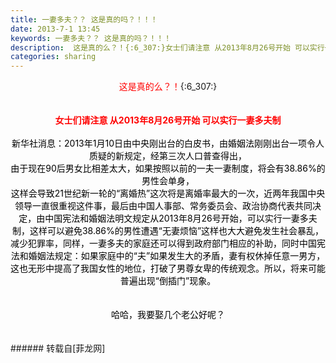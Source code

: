 ```yaml
---
title: 一妻多夫？？ 这是真的吗？！！！
date: 2013-7-1 13:45
keywords: 一妻多夫？？ 这是真的吗？！！！
description:  这是真的么？！{:6_307:}女士们请注意 从2013年8月26号开始 可以实行一妻多夫制 新华社消息：2013年1月10日由中央刚出台的白皮书，由婚姻法刚刚出台一项令人质疑的新规定，经第三次人口普查得出，由于现在90后男女比相差太大，如果按照以前的一夫一妻制度，将会有38.86%的男性会单身，这样会导致21世纪新一轮的“离婚热”这次将是离婚率最大的一次，近两年我国中央领导一直很重视这件事，最后由中国人事部、常务委员会、政治协商代表共同决定，由中国宪法和婚姻法明文规定从2013年8月26号开始，可以实行一妻多夫制，这样可以避免38.86%的男性遭遇“无妻烦恼”这样也大大避免发生社会暴乱，减少犯罪率，同样，一妻多夫的家庭还可以得到政府部门相应的补助，同时中国宪法和婚姻法规定：如果家庭中的“夫”如果发生大的矛盾，妻有权休掉任意一男方，这也无形中提高了我国女性的地位，打破了男尊女卑的传统观念。所以，将来可能普遍出现“倒插门”现象。 哈哈，我要娶几个老公好呢？
categories: sharing
---
```

<td class="t_f" id="postmessage_13598">

<div align="center"> <font color="#ff0000">这是真的么？！</font>{:6_307:}<br/>
<br/>
<br/>
<font color="#ff0000"><strong>女士们请注意 从2013年8月26号开始 可以实行一妻多夫制 </strong></font><br/>
<br/>
<font color="#000000">新华社消息：2013年1月10日由中央刚出台的白皮书，由婚姻法刚刚出台一项令人质疑的新规定，经第三次人口普查得出，</font><br/>
<font color="#000000">由于现在90后男女比相差太大，如果按照以前的一夫一妻制度，将会有38.86%的男性会单身，</font><br/>
<font color="#000000">这样会导致21世纪新一轮的“离婚热”这次将是离婚率最大的一次，近两年我国中央领导一直很重视这件事，最后由中国人事部、常务委员会、政治协商代表共同决定，由中国宪法和婚姻法明文规定从2013年8月26号开始，可以实行一妻多夫制，这样可以避免38.86%的男性遭遇“无妻烦恼”这样也大大避免发生社会暴乱，减少犯罪率，同样，一妻多夫的家庭还可以得到政府部门相应的补助，同时中国宪法和婚姻法规定：如果家庭中的“夫”如果发生大的矛盾，妻有权休掉任意一男方，这也无形中提高了我国女性的地位，打破了男尊女卑的传统观念。所以，将来可能普遍出现“倒插门”现象。 </font><br/>
<font color="#000000"><br/>
</font><br/>
<font color="#000000">哈哈，我要娶几个老公好呢？</font><img alt="" border="0" onclick="" onmouseover="" smilieid="256" src="static/image/smiley/Xiongmao/32.gif"/><br/>
</div><br/>
<br/>
</td>
###### 转载自[菲龙网]